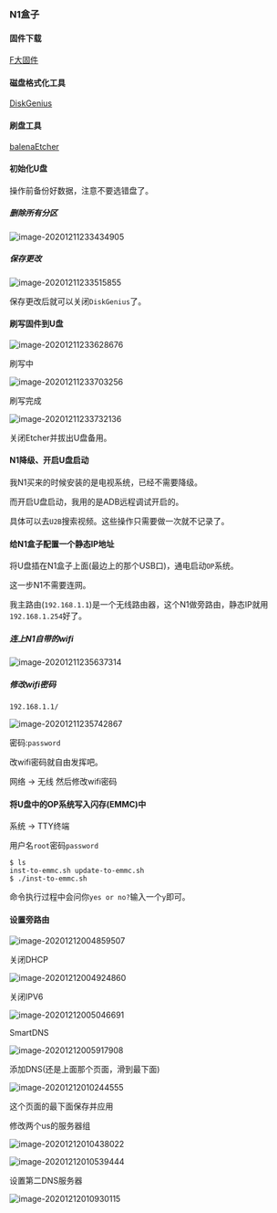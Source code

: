 ### N1盒子

#### 固件下载

[F大固件](https://www.right.com.cn/forum/forum.php?mod=viewthread&tid=981406&extra=page%3D1%26filter%3Dtypeid%26typeid%3D21)

#### 磁盘格式化工具

[DiskGenius](https://www.diskgenius.cn/)

#### 刷盘工具

[balenaEtcher](https://www.balena.io/etcher/)



#### 初始化U盘

操作前备份好数据，注意不要选错盘了。

##### 删除所有分区

![image-20201211233434905](https://raw.githubusercontent.com/huxiaoning/img/master/20201211233436.png)

##### 保存更改

![image-20201211233515855](https://raw.githubusercontent.com/huxiaoning/img/master/20201211233517.png)

保存更改后就可以关闭`DiskGenius`了。

#### 刷写固件到U盘

![image-20201211233628676](https://raw.githubusercontent.com/huxiaoning/img/master/20201211233630.png)

刷写中

![image-20201211233703256](https://raw.githubusercontent.com/huxiaoning/img/master/20201211233704.png)

刷写完成

![image-20201211233732136](https://raw.githubusercontent.com/huxiaoning/img/master/20201211233733.png)

关闭Etcher并拔出U盘备用。

#### N1降级、开启U盘启动

我N1买来的时候安装的是电视系统，已经不需要降级。

而开启U盘启动，我用的是ADB远程调试开启的。

具体可以去`U2B`搜索视频。这些操作只需要做一次就不记录了。

#### 给N1盒子配置一个静态IP地址

将U盘插在N1盒子上面(最边上的那个USB口)，通电启动`OP`系统。

这一步N1不需要连网。

我主路由(`192.168.1.1`)是一个无线路由器，这个N1做旁路由，静态IP就用`192.168.1.254`好了。

##### 连上N1自带的wifi

![image-20201211235637314](https://raw.githubusercontent.com/huxiaoning/img/master/20201212011222.png)

##### 修改wifi密码

`192.168.1.1/`

![image-20201211235742867](C:\Users\huxia\AppData\Roaming\Typora\typora-user-images\image-20201211235742867.png)

密码:`password`

改wifi密码就自由发挥吧。

网络 -> 无线  然后修改wifi密码



#### 将U盘中的OP系统写入闪存(EMMC)中

系统 -> TTY终端

用户名`root`密码`password`

```shell
$ ls
inst-to-emmc.sh update-to-emmc.sh
$ ./inst-to-emmc.sh
```

命令执行过程中会问你`yes or no?`输入一个`y`即可。

#### 设置旁路由

![image-20201212004859507](https://raw.githubusercontent.com/huxiaoning/img/master/20201212005111.png)

关闭DHCP

![image-20201212004924860](https://raw.githubusercontent.com/huxiaoning/img/master/20201212005058.png)

关闭IPV6

![image-20201212005046691](https://raw.githubusercontent.com/huxiaoning/img/master/20201212005047.png)

SmartDNS

![image-20201212005917908](https://raw.githubusercontent.com/huxiaoning/img/master/20201212011203.png)

添加DNS(还是上面那个页面，滑到最下面)

![image-20201212010244555](https://raw.githubusercontent.com/huxiaoning/img/master/20201212011155.png)

这个页面的最下面保存并应用

修改两个us的服务器组

![image-20201212010438022](https://raw.githubusercontent.com/huxiaoning/img/master/20201212011140.png)

![image-20201212010539444](https://raw.githubusercontent.com/huxiaoning/img/master/20201212010540.png)



设置第二DNS服务器

![image-20201212010930115](https://raw.githubusercontent.com/huxiaoning/img/master/20201212010931.png)